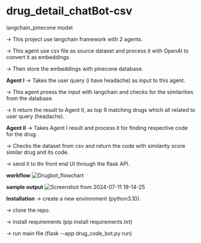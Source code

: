 # drug_detail_chatBot-csv
langchain_pinecone model

-> This project use langchain framework with 2 agents.

-> This agent use csv file as source dataset and process it with OpenAI to convert it as embeddings.

-> Then store the embeddings with pinecone database.

 **Agent I**
   -> Takes the user query (i have headache) as input to this agent.
   
   -> This agent proess the input with langchain and checks for the similarities from the database.
   
   -> It return the result to Agent II, as top 9 matching drugs which all related to user query (headache).

 **Agent II**
   -> Takes Agent I result and process it for finding respective code for the drug.
   
   -> Checks the dataset from csv and return the code with similarity score similar drug and its code.
   
   -> send it to thr front end UI through the flask API.
    
**workflow**
![Drugbot_flowchart](https://github.com/user-attachments/assets/8477a104-8e36-4d9e-8c71-f9113899a7f5)

**sample output**
![Screenshot from 2024-07-11 19-14-25](https://github.com/user-attachments/assets/47d31817-723c-40be-93e1-7ff8e7f7e0f3)

**Installation**
-> create a new environment (python3.10).

-> clone the repo.

-> install requirements (pip install requirements.txt)

-> run main file (flask --app drug_code_bot.py run)
